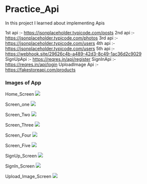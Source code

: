 # Practice_Api

In this project I learned about implementing Apis

1st api :- https://jsonplaceholder.typicode.com/posts
2nd api :- https://jsonplaceholder.typicode.com/photos
3rd api :- https://jsonplaceholder.typicode.com/users
4th api :- https://jsonplaceholder.typicode.com/users
5th api :- https://webhook.site/29626c4b-a489-42d3-8c49-1ac36d2c9029
SignUpApi :- https://reqres.in/api/register
SignInApi :- https://reqres.in/api/login
UploadImage Api :- https://fakestoreapi.com/products

### Images of App

Home_Screen
<img src="https://user-images.githubusercontent.com/67046451/206842593-71423334-56b8-471a-9cb8-b1c35dd3ce98.png">

Screen_one
<img src="https://user-images.githubusercontent.com/67046451/206842662-ad7ecd67-3f2d-4fde-b4d9-80700ec5728d.png">

Screen_Two
<img src="https://user-images.githubusercontent.com/67046451/206842689-e257aa2c-57ec-450a-b48b-0ae7e1484556.png">

Screen_Three
<img src="https://user-images.githubusercontent.com/67046451/206842719-a3d13417-fa2d-4552-8a33-adafb9cd7867.png">

Screen_Four
<img src="https://user-images.githubusercontent.com/67046451/206842856-855db65c-97a7-453c-a84f-033a4785a2ec.png">

Screen_Five
<img src="https://user-images.githubusercontent.com/67046451/206842857-ae74b941-6932-4385-b6b6-4f1c62848b3a.png">

SignUp_Screen
<img src="https://user-images.githubusercontent.com/67046451/206842886-a7572874-9dbe-4f4b-89b8-2fe22a37b2da.png">

SignIn_Screen
<img src="https://user-images.githubusercontent.com/67046451/206842895-23b253f3-e2f4-4a0e-92ef-3f65ed95b32b.png">

Upload_Image_Screen
<img src="https://user-images.githubusercontent.com/67046451/206842937-99084845-6c9e-4501-8046-2a89ef60d9bb.png">
